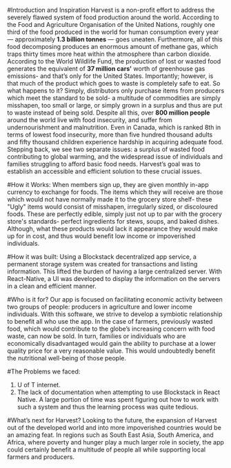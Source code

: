 #Introduction and Inspiration
Harvest is a non-profit effort to address the severely flawed system of food production around the world. According to the Food and Agriculture Organisation of the United Nations, roughly one third of the food produced in the world for human consumption every year — approximately **1.3 billion tonnes** — goes uneaten. Furthermore, all of this food decomposing produces an enormous amount of methane gas, which traps thirty times more heat within the atmosphere than carbon dioxide. According to the World Wildlife Fund, the production of lost or wasted food generates the equivalent of **37 million cars'** worth of greenhouse gas emissions- and that’s only for the United States. 
Importantly; however, is that much of the product which goes to waste is completely safe to eat. So what happens to it? Simply, distributors only purchase items from producers which meet the standard to be sold- a multitude of commodities are simply misshapen, too small or large, or simply grown in a surplus and thus are put to waste instead of being sold.
Despite all this, over **800 million people** around the world live with food insecurity, and suffer from undernourishment and malnutrition. Even in Canada, which is ranked 8th in terms of lowest food insecurity, more than five hundred thousand adults and fifty thousand children experience hardship in acquiring adequate food. 
Stepping back, we see two separate issues: a surplus of wasted food contributing to global warming, and the widespread issue of individuals and families struggling to afford basic food needs. Harvest’s goal was to establish an accessible and efficient solution to these crucial issues. 

#How it Works:
When members sign up, they are given monthly in-app currency to exchange for foods. The items which they will receive are those which would not have normally made it to the grocery store shelf- these "Ugly" items would consist of misshapen, irregularly sized, or discoloured foods. These are perfectly edible, simply just not up to par with the grocery store's standards- perfect ingredients for stews, soups, and baked dishes. Although, what these products would lack it appearance they would make up for in cost, and thus would benefit low income or impoverished individuals. 

#How it was built:
Using a Blockstack decentralized app service, a permanent storage system was created for transactions and listing information. This lifted the burden of having a large centralized server. With React-Native, a UI was developed to display the information on the servers in a clean and efficient manner. 

#Who is it for?
Our app is focused on facilitating economic activity between two groups of people: producers in agriculture and lower income individuals. With this software, we strive to develop a symbiotic relationship to benefit all who use the app. In the case of farmers, previously wasted food, which would contribute to the globe’s increasing concern with food waste, can now be sold. In turn, families or individuals who are economically disadvantaged would gain the ability to purchase at a lower quality price for a very reasonable value. This would undoubtedly benefit the nutritional well-being of those people. 

#The Problems we faced:
1. U of T internet. 
2. The lack of documentation when attempting to use Blockstack in React Native. A large portion of time was spent figuring out how to work with such a system and thus the learning process was quite tedious.

#What’s next for Harvest?
Looking to the future, the expansion of Harvest out of the developed world and into more impoverished countries would be an amazing feat. In regions such as South East Asia, South America, and Africa, where poverty and hunger play a much larger role in society, the app could certainly benefit a multitude of people all while supporting local farmers and producers.

